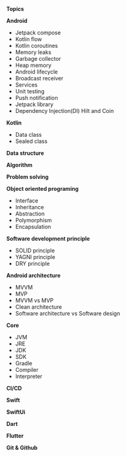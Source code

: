 **Topics**

**Android**
- Jetpack compose
- Kotlin flow
- Kotlin coroutines
- Memory leaks
- Garbage collector
- Heap memory
- Android lifecycle
- Broadcast receiver
- Services
- Unit testing
- Push notification
- Jetpack library
- Dependency Injection(DI) Hilt and Coin
  
**Kotlin**
- Data class
- Sealed class
  
**Data structure**

**Algorithm**

**Problem solving**

**Object oriented programing**
- Interface
- Inheritance
- Abstraction
- Polymorphism
- Encapsulation

**Software development principle**
- SOLID principle
- YAGNI principle
- DRY principle
  
**Android architecture**
- MVVM
- MVP
- MVVM vs MVP
- Clean architecture
- Software architecture vs Software design
  
**Core**
- JVM
- JRE
- JDK
- SDK
- Gradle
- Compiler
- Interpreter
  
**CI/CD**

**Swift**

**SwiftUi**

**Dart**

**Flutter**

**Git & Github**
